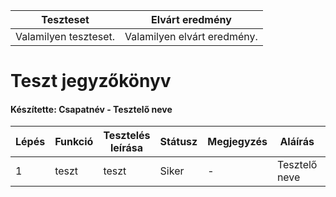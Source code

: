 | Teszteset               | Elvárt eredmény      | 
|-------------------------|-----------------------------------------------------| 
| Valamilyen teszteset. | Valamilyen elvárt eredmény. |

# Teszt jegyzőkönyv
#### Készítette: Csapatnév - Tesztelő neve

Lépés | Funkció | Tesztelés leírása | Státusz | Megjegyzés | Aláírás | Időpont
--- | --- | --- | --- | --- | --- | --- 
1 | teszt | teszt  | Siker | - | Tesztelő neve | (Dátum)